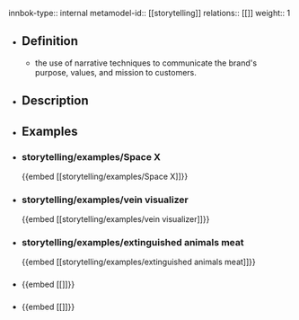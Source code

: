 innbok-type:: internal
metamodel-id:: [[storytelling]]
relations:: [[]]
weight:: 1

- ## Definition
  - the use of narrative techniques to communicate the brand's purpose, values, and mission to customers.
- ## Description
- ## Examples
- ### storytelling/examples/Space X
  {{embed [[storytelling/examples/Space X]]}}
- ### storytelling/examples/vein visualizer
  {{embed [[storytelling/examples/vein visualizer]]}}
- ### storytelling/examples/extinguished animals meat
  {{embed [[storytelling/examples/extinguished animals meat]]}}
- ### 
  {{embed [[]]}}
- ### 
  {{embed [[]]}}


